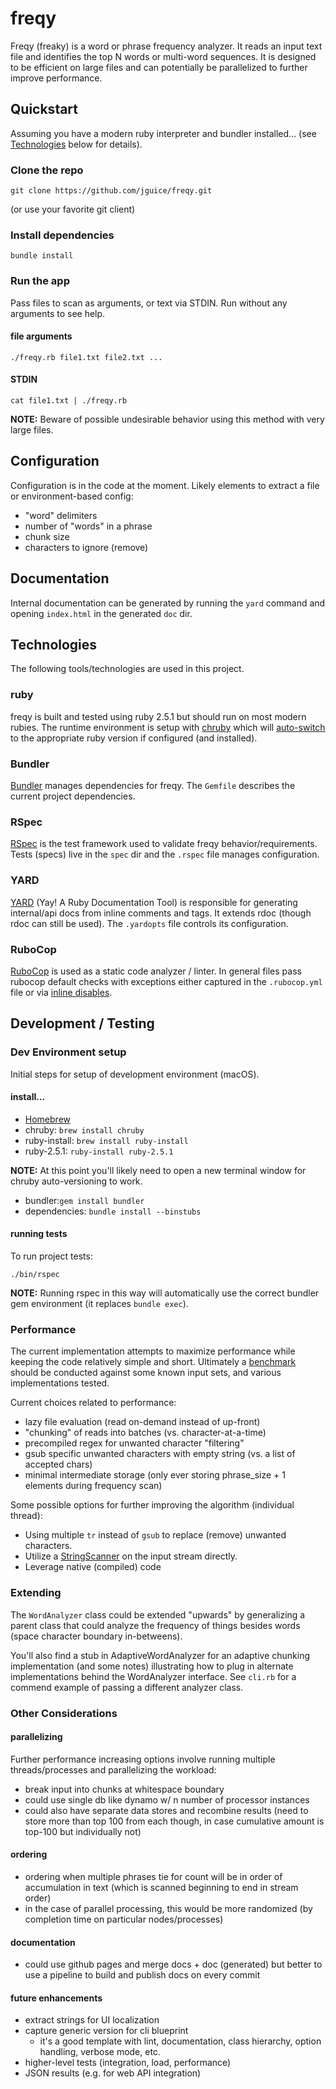 # freqy

Freqy (freaky) is a word or phrase frequency analyzer.  It reads an input text file and identifies the top N words or 
multi-word sequences.  It is designed to be efficient on large files and can potentially be parallelized to further
improve performance.

## Quickstart
Assuming you have a modern ruby interpreter and bundler installed... (see [Technologies](#technologies) below for details).

### Clone the repo
```
git clone https://github.com/jguice/freqy.git
```
(or use your favorite git client)

### Install dependencies
```
bundle install
```

### Run the app
Pass files to scan as arguments, or text via STDIN.  Run without any arguments to see help.

#### file arguments
```
./freqy.rb file1.txt file2.txt ...
```

#### STDIN
```
cat file1.txt | ./freqy.rb
```

**NOTE:** Beware of possible undesirable behavior using this method with very large files.

## Configuration
Configuration is in the code at the moment.  Likely elements to extract a file or environment-based config:
- "word" delimiters
- number of "words" in a phrase
- chunk size
- characters to ignore (remove)

## Documentation
Internal documentation can be generated by running the `yard` command and opening `index.html` in the generated `doc` dir. 

## Technologies
The following tools/technologies are used in this project.

### ruby
freqy is built and tested using ruby 2.5.1 but should run on most modern rubies.  The runtime environment is setup with 
[chruby](https://github.com/postmodern/chruby) which will [auto-switch](https://github.com/postmodern/chruby#auto-switching)
to the appropriate ruby version if configured (and installed).

### Bundler
[Bundler](https://bundler.io) manages dependencies for freqy.  The `Gemfile` describes the current project dependencies.

### RSpec
[RSpec](http://rspec.info) is the test framework used to validate freqy behavior/requirements.  Tests (specs) live in the `spec` dir and the `.rspec` file manages configuration.

### YARD
[YARD](https://yardoc.org) (Yay! A Ruby Documentation Tool) is responsible for generating internal/api docs from inline comments and tags.  It extends rdoc (though rdoc can still be used).  The `.yardopts` file controls its configuration.

### RuboCop
[RuboCop](https://github.com/rubocop-hq/rubocop) is used as a static code analyzer / linter.  In general files pass rubocop default checks with exceptions either captured in the `.rubocop.yml` file or via [inline disables](https://rubocop.readthedocs.io/en/latest/configuration/#disabling-cops-within-source-code).

## Development / Testing

### Dev Environment setup
Initial steps for setup of development environment (macOS).

#### install...

- [Homebrew](https://brew.sh)
- chruby: `brew install chruby`
- ruby-install: `brew install ruby-install`
- ruby-2.5.1: `ruby-install ruby-2.5.1`

**NOTE:** At this point you'll likely need to open a new terminal window for chruby auto-versioning to work.

- bundler:`gem install bundler`
- dependencies: `bundle install --binstubs`

#### running tests

To run project tests:
```
./bin/rspec
```

**NOTE:** Running rspec in this way will automatically use the correct bundler gem environment (it replaces `bundle exec`).

### Performance
The current implementation attempts to maximize performance while keeping the code relatively simple and short.  Ultimately a [benchmark](https://ruby-doc.org/stdlib-2.5.1/libdoc/benchmark/rdoc/Benchmark.html) should be conducted against some known input sets, and various implementations tested.

Current choices related to performance:
- lazy file evaluation (read on-demand instead of up-front)
- "chunking" of reads into batches (vs. character-at-a-time)
- precompiled regex for unwanted character "filtering"
- gsub specific unwanted characters with empty string (vs. a list of accepted chars)
- minimal intermediate storage (only ever storing phrase_size + 1 elements during frequency scan)

Some possible options for further improving the algorithm (individual thread):
- Using multiple `tr` instead of `gsub` to replace (remove) unwanted characters.
- Utilize a [StringScanner](http://ruby-doc.org/stdlib-2.5.3/libdoc/strscan/rdoc/StringScanner.html) on the input stream directly.
- Leverage native (compiled) code

### Extending
The `WordAnalyzer` class could be extended "upwards" by generalizing a parent class that could analyze the frequency of
things besides words (space character boundary in-betweens).

You'll also find a stub in AdaptiveWordAnalyzer for an adaptive chunking implementation (and some notes) illustrating how to 
plug in alternate implementations behind the WordAnalyzer interface.  See `cli.rb` for a commend example of passing a different analyzer class.

### Other Considerations

#### parallelizing
Further performance increasing options involve running multiple threads/processes and parallelizing the workload:
- break input into chunks at whitespace boundary
- could use single db like dynamo w/ n number of processor instances
- could also have separate data stores and recombine results (need to store more than top 100 from each though, in case cumulative amount is top-100 but individually not)

#### ordering
- ordering when multiple phrases tie for count will be in order of accumulation in text (which is scanned beginning to end in stream order)
- in the case of parallel processing, this would be more randomized (by completion time on particular nodes/processes)

#### documentation
- could use github pages and merge docs + doc (generated) but better to use a pipeline to build and publish docs on every commit

#### future enhancements
- extract strings for UI localization
- capture generic version for cli blueprint
  - it's a good template with lint, documentation, class hierarchy, option handling, verbose mode, etc.
- higher-level tests (integration, load, performance)
- JSON results (e.g. for web API integration)